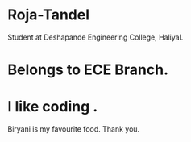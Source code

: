 # Roja-Tandel
Student at Deshapande Engineering College, Haliyal.
# Belongs to ECE Branch.
# I like coding .
Biryani is my favourite food.
Thank you.
